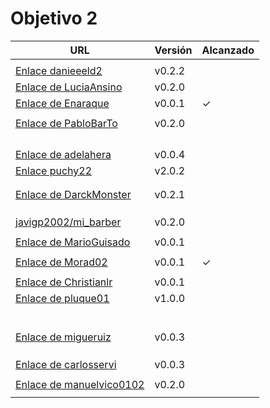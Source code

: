 # Objetivo 2

| URL                                        | Versión | Alcanzado |
|--------------------------------------------|---------|-----------|
| <!-- Enlace de sergioae19 --> | | |
| [Enlace danieeeld2](https://github.com/josemponce/RutaMusical/pull/7) | v0.2.2 ||
| [Enlace de LuciaAnsino](https://github.com/puchy22/nutri-app/pull/7) | v0.2.0 | |
| [Enlace de Enaraque](https://github.com/spmanolo/calidad-aire/pull/8) | v0.0.1 | ✓ |
| <!-- Enlace de giorgiogiovanni --> | | |
| [Enlace de PabloBarTo](https://github.com/javigp2002/LazyFood/pull/7) | v0.2.0 | |
| <!-- Enlace de danibarranqueroo --> | | |
| <!-- Enlace de Amadocm --> | | |
| <!-- Enlace de marinajcs --> | | |
| <!-- Enlace de GiancaGrizzly --> | | |
| [Enlace de adelahera](https://github.com/Enaraque/bus_stadistics/pull/6) | v0.0.4 | |
| [Enlace puchy22](https://github.com/shvtwp/DePendiente/pull/9)  | v2.0.2 ||
| <!-- Enlace de carlotiii30 --> | | |
| <!-- Enlace de sergioffdez --> | | |
| [Enlace de DarckMonster](https://github.com/danieeeld2/LogisticsRoutes/pull/8) | v0.2.1 | |
| <!-- Enlace de DFolchA --> | | |
| <!-- Enlace de diagmatrix --> | | |
| <!-- Enlace de JaimeGM96 --> | | |
| [javigp2002/mi_barber](https://github.com/Christianlr/MIBarberSchedule/pull/7)| v0.2.0| |
| <!-- Enlace de shvtwp --> | | |
| [Enlace de MarioGuisado](https://github.com/manuelvico0102/easySelect/pull/7) | v0.0.1 | |
| <!-- Enlace de J P S --> | | |
| [Enlace de Morad02](https://github.com/MarioGuisado/TrainMe/pull/6) | v0.0.1 | ✓ |
| <!-- Enlace de albertolj --> | | |
| [Enlace de Christianlr](https://github.com/adelahera/basket-stats/pull/7) | v0.0.1 | |
| [Enlace de pluque01](https://github.com/carlosservi/Asistente_Ruta_Camioneros/pull/13) | v1.0.0 | |
| <!-- Enlace de josemponce --> | | |
| <!-- Enlace de smallPingu --> | | |
| <!-- Enlace de chelunike --> | | |
| <!-- Enlace de M M M --> | | |
| <!-- Enlace de moshidev --> | | |
| <!-- Enlace de R L O E --> | | |
| [Enlace de migueruiz](https://github.com/pluque01/CofreSagradoVirtual/pull/8) | v0.0.3 | |
| <!-- Enlace de Javito198 --> | | |
| <!-- Enlace de Alvarosanpal --> | | |
| <!-- Enlace de spmanolo --> | | |
|[Enlace de carlosservi](https://github.com/johnwaves/recambios-express/pull/10) |v0.0.3 | |
| <!-- Enlace de raultl12 --> | | |
| [Enlace de manuelvico0102](https://github.com/Morad02/F1Data/pull/9) | v0.2.0 | |
| <!-- Enlace de johnwaves --> | | |
